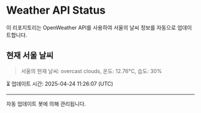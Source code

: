 
# Weather API Status

이 리포지토리는 OpenWeather API를 사용하여 서울의 날씨 정보를 자동으로 업데이트합니다.

## 현재 서울 날씨
> 서울의 현재 날씨: overcast clouds, 온도: 12.76°C, 습도: 30%

⏳ 업데이트 시간: 2025-04-24 11:26:07 (UTC)

---
자동 업데이트 봇에 의해 관리됩니다.
